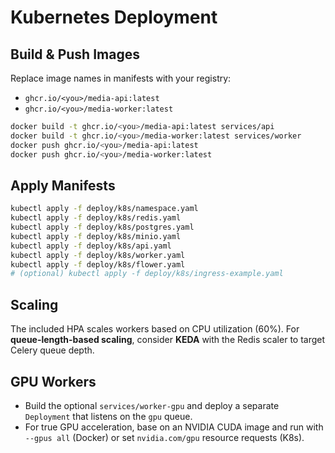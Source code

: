 # Kubernetes Deployment

## Build & Push Images
Replace image names in manifests with your registry:
- `ghcr.io/<you>/media-api:latest`
- `ghcr.io/<you>/media-worker:latest`

```bash
docker build -t ghcr.io/<you>/media-api:latest services/api
docker build -t ghcr.io/<you>/media-worker:latest services/worker
docker push ghcr.io/<you>/media-api:latest
docker push ghcr.io/<you>/media-worker:latest
```

## Apply Manifests
```bash
kubectl apply -f deploy/k8s/namespace.yaml
kubectl apply -f deploy/k8s/redis.yaml
kubectl apply -f deploy/k8s/postgres.yaml
kubectl apply -f deploy/k8s/minio.yaml
kubectl apply -f deploy/k8s/api.yaml
kubectl apply -f deploy/k8s/worker.yaml
kubectl apply -f deploy/k8s/flower.yaml
# (optional) kubectl apply -f deploy/k8s/ingress-example.yaml
```

## Scaling
The included HPA scales workers based on CPU utilization (60%). For **queue-length-based scaling**,
consider **KEDA** with the Redis scaler to target Celery queue depth.

## GPU Workers
- Build the optional `services/worker-gpu` and deploy a separate `Deployment` that listens on the `gpu` queue.
- For true GPU acceleration, base on an NVIDIA CUDA image and run with `--gpus all` (Docker) or set `nvidia.com/gpu` resource requests (K8s).
